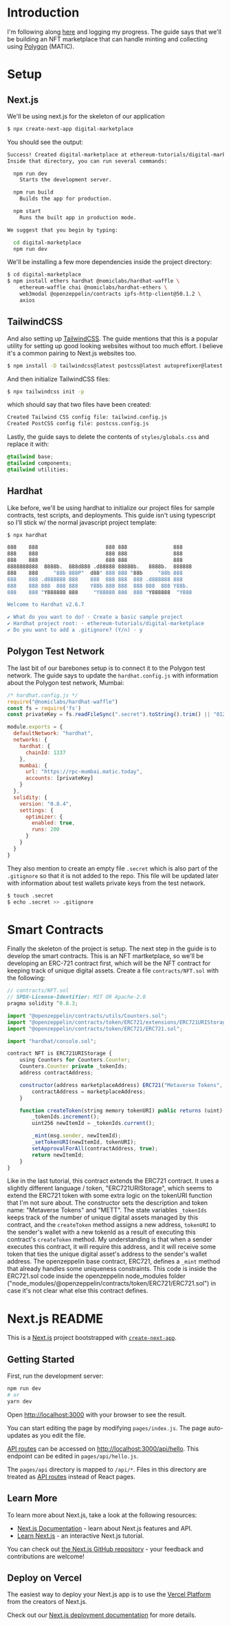 # Introduction

I'm following along [here](https://dev.to/dabit3/building-scalable-full-stack-apps-on-ethereum-with-polygon-2cfb) and logging my progress. The guide says that we'll be building an NFT marketplace that can handle minting and collecting using [Polygon](https://docs.polygon.technology) (MATIC).

# Setup

## Next.js

We'll be using next.js for the skeleton of our application

```bash
$ npx create-next-app digital-marketplace
```

You should see the output:

```bash
Success! Created digital-marketplace at ethereum-tutorials/digital-marketplace
Inside that directory, you can run several commands:

  npm run dev
    Starts the development server.

  npm run build
    Builds the app for production.

  npm start
    Runs the built app in production mode.

We suggest that you begin by typing:

  cd digital-marketplace
  npm run dev
```

We'll be installing a few more dependencies inside the project directory:

```bash
$ cd digital-marketplace
$ npm install ethers hardhat @nomiclabs/hardhat-waffle \
    ethereum-waffle chai @nomiclabs/hardhat-ethers \
    web3modal @openzeppelin/contracts ipfs-http-client@50.1.2 \
    axios
```

## TailwindCSS

And also setting up [TailwindCSS](https://tailwindcss.com/). The guide mentions that this is a popular utility for setting up good looking websites without too much effort. I believe it's a common pairing to Next.js websites too.

```bash
$ npm install -D tailwindcss@latest postcss@latest autoprefixer@latest
```

And then initialize TailwindCSS files:

```bash
$ npx tailwindcss init -p
```

which should say that two files have been created:

```bash
Created Tailwind CSS config file: tailwind.config.js
Created PostCSS config file: postcss.config.js
```

Lastly, the guide says to delete the contents of `styles/globals.css` and replace it with:

```css
@tailwind base;
@tailwind components;
@tailwind utilities;
```

## Hardhat

Like before, we'll be using hardhat to initialize our project files for sample contracts, test scripts, and deployments. This guide isn't using typescript so I'll stick w/ the normal javascript project template:

```bash
$ npx hardhat
```

```bash
888    888                      888 888               888
888    888                      888 888               888
888    888                      888 888               888
8888888888  8888b.  888d888 .d88888 88888b.   8888b.  888888
888    888     "88b 888P"  d88" 888 888 "88b     "88b 888
888    888 .d888888 888    888  888 888  888 .d888888 888
888    888 888  888 888    Y88b 888 888  888 888  888 Y88b.
888    888 "Y888888 888     "Y88888 888  888 "Y888888  "Y888

Welcome to Hardhat v2.6.7

✔ What do you want to do? · Create a basic sample project
✔ Hardhat project root: · ethereum-tutorials/digital-marketplace
✔ Do you want to add a .gitignore? (Y/n) · y
```

## Polygon Test Network

The last bit of our barebones setup is to connect it to the Polygon test network. The guide says to update the `hardhat.config.js` with information about the Polygon test network, Mumbai:

```javascript
/* hardhat.config.js */
require("@nomiclabs/hardhat-waffle")
const fs = require('fs')
const privateKey = fs.readFileSync(".secret").toString().trim() || "01234567890123456789"

module.exports = {
  defaultNetwork: "hardhat",
  networks: {
    hardhat: {
      chainId: 1337
    },
    mumbai: {
      url: "https://rpc-mumbai.matic.today",
      accounts: [privateKey]
    }
  },
  solidity: {
    version: "0.8.4",
    settings: {
      optimizer: {
        enabled: true,
        runs: 200
      }
    }
  }
}
```

They also mention to create an empty file `.secret` which is also part of the `.gitignore` so that it is not added to the repo. This file will be updated later with information about test wallets private keys from the test network.

```bash
$ touch .secret
$ echo .secret >> .gitignore
```

# Smart Contracts

Finally the skeleton of the project is setup. The next step in the guide is to develop the smart contracts. This is an NFT martketplace, so we'll be developing an ERC-721 contract first, which will be the NFT contract for keeping track of unique digital assets. Create a file `contracts/NFT.sol` with the following:

```javascript
// contracts/NFT.sol
// SPDX-License-Identifier: MIT OR Apache-2.0
pragma solidity ^0.8.3;

import "@openzeppelin/contracts/utils/Counters.sol";
import "@openzeppelin/contracts/token/ERC721/extensions/ERC721URIStorage.sol";
import "@openzeppelin/contracts/token/ERC721/ERC721.sol";

import "hardhat/console.sol";

contract NFT is ERC721URIStorage {
    using Counters for Counters.Counter;
    Counters.Counter private _tokenIds;
    address contractAddress;

    constructor(address marketplaceAddress) ERC721("Metaverse Tokens", "METT") {
        contractAddress = marketplaceAddress;
    }

    function createToken(string memory tokenURI) public returns (uint) {
        _tokenIds.increment();
        uint256 newItemId = _tokenIds.current();

        _mint(msg.sender, newItemId);
        _setTokenURI(newItemId, tokenURI);
        setApprovalForAll(contractAddress, true);
        return newItemId;
    }
}
```

Like in the last tutorial, this contract extends the ERC721 contract. It uses a slightly different language / token, "ERC721URIStorage", which seems to extend the ERC721 token with some extra logic on the tokenURI function that I'm not sure about. The constructor sets the description and token name: "Metaverse Tokens" and "METT". The state variables `_tokenIds` keeps track of the number of unique digital assets managed by this contract, and the `createToken` method assigns a new address, `tokenURI` to the sender's wallet with a new tokenId as a result of executing this contract's `createToken` method. My understanding is that when a sender executes this contract, it will require this address, and it will receive some token that ties the unique digital asset's address to the sender's wallet address. The openzeppelin base contract, ERC721, defines a `_mint` method that already handles some uniqueness constraints. This code is inside the ERC721.sol code inside the openzeppelin node_modules folder ("node_modules/@openzeppelin/contracts/token/ERC721/ERC721.sol") in case it's not clear what else this contract defines.

# Next.js README

This is a [Next.js](https://nextjs.org/) project bootstrapped with [`create-next-app`](https://github.com/vercel/next.js/tree/canary/packages/create-next-app).

## Getting Started

First, run the development server:

```bash
npm run dev
# or
yarn dev
```

Open [http://localhost:3000](http://localhost:3000) with your browser to see the result.

You can start editing the page by modifying `pages/index.js`. The page auto-updates as you edit the file.

[API routes](https://nextjs.org/docs/api-routes/introduction) can be accessed on [http://localhost:3000/api/hello](http://localhost:3000/api/hello). This endpoint can be edited in `pages/api/hello.js`.

The `pages/api` directory is mapped to `/api/*`. Files in this directory are treated as [API routes](https://nextjs.org/docs/api-routes/introduction) instead of React pages.

## Learn More

To learn more about Next.js, take a look at the following resources:

- [Next.js Documentation](https://nextjs.org/docs) - learn about Next.js features and API.
- [Learn Next.js](https://nextjs.org/learn) - an interactive Next.js tutorial.

You can check out [the Next.js GitHub repository](https://github.com/vercel/next.js/) - your feedback and contributions are welcome!

## Deploy on Vercel

The easiest way to deploy your Next.js app is to use the [Vercel Platform](https://vercel.com/new?utm_medium=default-template&filter=next.js&utm_source=create-next-app&utm_campaign=create-next-app-readme) from the creators of Next.js.

Check out our [Next.js deployment documentation](https://nextjs.org/docs/deployment) for more details.
